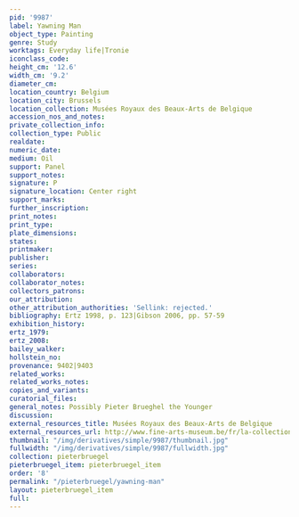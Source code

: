 ```yaml
---
pid: '9987'
label: Yawning Man
object_type: Painting
genre: Study
worktags: Everyday life|Tronie
iconclass_code:
height_cm: '12.6'
width_cm: '9.2'
diameter_cm:
location_country: Belgium
location_city: Brussels
location_collection: Musées Royaux des Beaux-Arts de Belgique
accession_nos_and_notes:
private_collection_info:
collection_type: Public
realdate:
numeric_date:
medium: Oil
support: Panel
support_notes:
signature: P
signature_location: Center right
support_marks:
further_inscription:
print_notes:
print_type:
plate_dimensions:
states:
printmaker:
publisher:
series:
collaborators:
collaborator_notes:
collectors_patrons:
our_attribution:
other_attribution_authorities: 'Sellink: rejected.'
bibliography: Ertz 1998, p. 123|Gibson 2006, pp. 57-59
exhibition_history:
ertz_1979:
ertz_2008:
bailey_walker:
hollstein_no:
provenance: 9402|9403
related_works:
related_works_notes:
copies_and_variants:
curatorial_files:
general_notes: Possibly Pieter Brueghel the Younger
discussion:
external_resources_title: Musées Royaux des Beaux-Arts de Belgique
external_resources_url: http://www.fine-arts-museum.be/fr/la-collection/pieter-i-bruegel-dapres-le-bailleur
thumbnail: "/img/derivatives/simple/9987/thumbnail.jpg"
fullwidth: "/img/derivatives/simple/9987/fullwidth.jpg"
collection: pieterbruegel
pieterbruegel_item: pieterbruegel_item
order: '8'
permalink: "/pieterbruegel/yawning-man"
layout: pieterbruegel_item
full:
---
```

